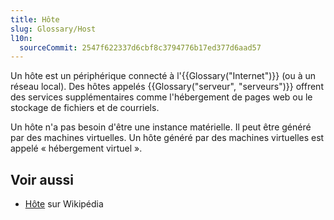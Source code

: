```yaml
---
title: Hôte
slug: Glossary/Host
l10n:
  sourceCommit: 2547f622337d6cbf8c3794776b17ed377d6aad57
---
```


Un hôte est un périphérique connecté à l'{{Glossary("Internet")}} (ou à un réseau local). Des hôtes appelés {{Glossary("serveur", "serveurs")}} offrent des services supplémentaires comme l'hébergement de pages web ou le stockage de fichiers et de courriels.

Un hôte n'a pas besoin d'être une instance matérielle. Il peut être généré par des machines virtuelles. Un hôte généré par des machines virtuelles est appelé «&nbsp;hébergement virtuel&nbsp;».

## Voir aussi

- [Hôte](<https://fr.wikipedia.org/wiki/Hôte_(informatique)>) sur Wikipédia
